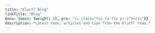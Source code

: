 ```yaml
---
title: "Kluctl Blog"
linkTitle: "Blog"
menu: {main: {weight: 30, pre: "<i class='fas fa-rss pr-2'></i>"}}
description: "Latest news, articles and tips from the Kluctl team."
---
```

